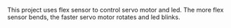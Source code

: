 This project uses flex sensor to control servo motor and led. The more flex sensor bends, the faster servo motor rotates and led blinks.